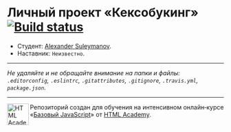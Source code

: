 # Личный проект «Кексобукинг» [![Build status][travis-image]][travis-url]

* Студент: [Alexander Suleymanov](https://up.htmlacademy.ru/javascript/11/user/289477).
* Наставник: `Неизвестно`.

---

_Не удаляйте и не обращайте внимание на папки и файлы:_<br>
_`.editorconfig`, `.eslintrc`, `.gitattributes`, `.gitignore`, `.travis.yml`, `package.json`._

---

<a href="https://htmlacademy.ru/intensive/javascript"><img align="left" width="50" height="50" title="HTML Academy" src="https://up.htmlacademy.ru/static/img/intensive/javascript/logo-for-github.svg"></a>

Репозиторий создан для обучения на интенсивном онлайн‑курсе «[Базовый JavaScript](https://htmlacademy.ru/intensive/javascript)» от [HTML Academy](https://htmlacademy.ru).

[travis-image]: https://travis-ci.org/htmlacademy-javascript/289477-keksobooking.svg?branch=master
[travis-url]: https://travis-ci.org/htmlacademy-javascript/289477-keksobooking
